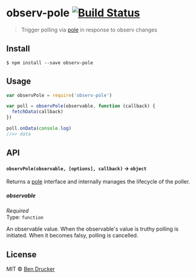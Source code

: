 # observ-pole [![Build Status](https://travis-ci.org/bendrucker/observ-pole.svg?branch=master)](https://travis-ci.org/bendrucker/observ-pole)

> Trigger polling via [pole](https://github.com/bendrucker/pole) in response to observ changes


## Install

```
$ npm install --save observ-pole
```


## Usage

```js
var observPole = require('observ-pole')

var poll = observPole(observable, function (callback) {
  fetchData(callback)
})

poll.onData(console.log)
//=> data
```

## API

#### `observPole(observable, [options], callback)` -> `object`

Returns a [pole](https://github.com/bendrucker/pole) interface and internally manages the lifecycle of the poller.

##### observable

*Required*  
Type: `function`

An observable value. When the observable's value is truthy polling is initiated. When it becomes falsy, polling is cancelled. 


## License

MIT © [Ben Drucker](http://bendrucker.me)
